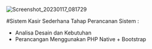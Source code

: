![Screenshot_20230117_081729](https://github.com/Wisnukan/Sistem-Kasir-PHP-Native/assets/102946404/2f0ae373-54b0-4ee0-a861-3baab4a389e6)

#Sistem Kasir Sederhana
Tahap Perancanan Sistem :
- Analisa Desain dan Kebutuhan
- Perancangan Menggunakan PHP Native + Bootstrap
